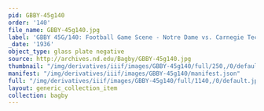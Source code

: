 ```yaml
---
pid: GBBY-45g140
order: '140'
file_name: GBBY-45g140.jpg
label: 'GBBY 45G/140: Football Game Scene - Notre Dame vs. Carnegie Tech - 1936'
_date: '1936'
object_type: glass plate negative
source: http://archives.nd.edu/Bagby/GBBY-45g140.jpg
thumbnail: "/img/derivatives/iiif/images/GBBY-45g140/full/250,/0/default.jpg"
manifest: "/img/derivatives/iiif/images/GBBY-45g140/manifest.json"
full: "/img/derivatives/iiif/images/GBBY-45g140/full/1140,/0/default.jpg"
layout: generic_collection_item
collection: bagby
---
```

